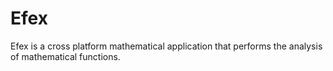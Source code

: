 # Efex
Efex is a cross platform mathematical application that performs the analysis of mathematical functions.
